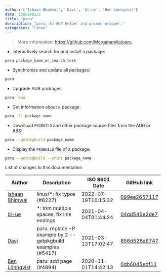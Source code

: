 ```yaml
---
author: ['Ishaan Bhimwal', 'Davi', 'bl-ue', 'Ben Lönnqvist']
date: 1658240132
title: "paru"
description: "paru, An AUR helper and pacman wrapper."
categories: "linux"
---
```

> More information: <https://github.com/Morganamilo/paru>.

- Interactively search for and install a package:

```bash
paru package_name_or_search_term
```

- Synchronize and update all packages:

```bash
paru
```

- Upgrade AUR packages:

```bash
paru -Sua
```

- Get information about a package:

```bash
paru -Si package_name
```

- Download `PKGBUILD` and other package source files from the AUR or ABS:

```bash
paru --getpkgbuild package_name
```

- Display the `PKGBUILD` file of a package:

```bash
paru --getpkgbuild --print package_name
```
List of changes to this documentation


Author | Description | ISO 8601 Date | GitHub link
------|-----|-----|-----
[Ishaan Bhimwal](mailto:ishaanbhimwal@protonmail.com) | linux/*: fix typos (#8227) | 2022-07-19T16:15:32 | [099ee2657117](https://github.com/tldr-pages/tldr/commit/099ee2657117da61e75d93ffae2c49690b4c8440)
[bl-ue](mailto:54780737+bl-ue@users.noreply.github.com) | *: trim multiple spaces, fix line endings | 2021-04-04T01:44:24 | [04dd546e2de7](https://github.com/tldr-pages/tldr/commit/04dd546e2de7f59f40a867acca6f46b0dc8ea9b4)
[Davi](mailto:davi.aug@protonmail.com) | paru: replace -P example by 2 --getpkgbuild examples (#5417) | 2021-03-13T17:02:47 | [856d526a8747](https://github.com/tldr-pages/tldr/commit/856d526a87470582faa0f41c1c6bf6fd59d426ad)
[Ben Lönnqvist](mailto:lonnqvistben@gmail.com) | paru: add page (#4894) | 2020-11-01T14:42:13 | [0db6045edf11](https://github.com/tldr-pages/tldr/commit/0db6045edf1104bd796f85e565de82cd7b7b32ef)

